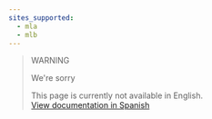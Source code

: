 ```yaml
---
sites_supported:
  - mla
  - mlb
---
```


> WARNING
>
> We're sorry
>
> This page is currently not available in English.<br>
>[View documentation in Spanish](https://www.mercadopago[FAKER][URL][DOMAIN]/developers/es/guides/additional-content/reports/extra/asset-management-settlement)